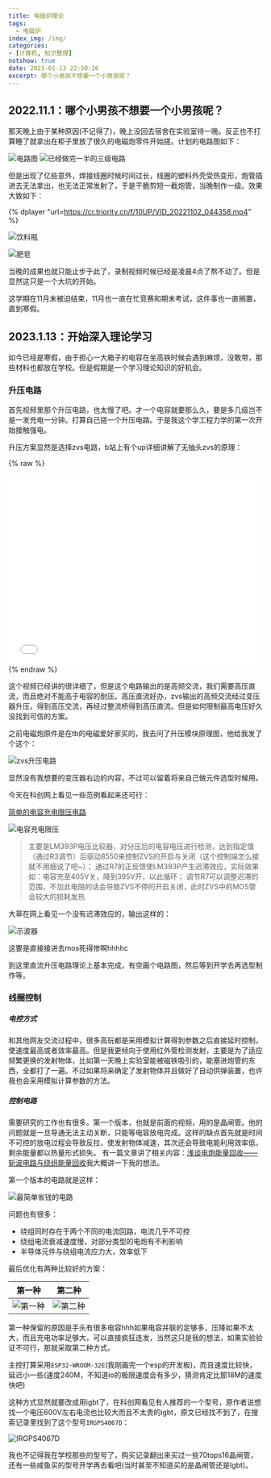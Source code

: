 ```yaml
---
title: 电磁炉理论
tags:
  - 电磁炉
index_img: /img/
categories:
- [计算机, 知识整理]
notshow: true
date: 2023-01-13 22:50:16
excerpt: 哪个小男孩不想要一个小男孩呢？
---
```

## 2022.11.1：哪个小男孩不想要一个小男孩呢？
那天晚上由于某种原因(不记得了)，晚上没回去宿舍在实验室待一晚。反正也不打算睡了就拿出在柜子里放了很久的电磁炮零件开始搓。计划的电路图如下：

![电路图](tb_image_share_1673668494913.jpg)
![已经做完一半的三级电路](wx_camera_1667321412533.jpg.jpg)

但是出现了亿些意外，焊接线圈时候时间过长，线圈的塑料外壳受热变形，炮管插进去无法拿出，也无法正常发射了，于是干脆剪短一截炮管，当晚制作一级。效果大致如下：

{% dplayer "url=https://cr.triority.cn/f/10UP/VID_20221102_044358.mp4" %}

![饮料瓶](IMG_20221102_045138.jpg)

![肥皂](wx_camera_1667.jpg)

当晚的成果也就只能止步于此了，录制视频时候已经是凌晨4点了熬不动了。但是显然这只是一个大坑的开始。

这学期在11月末被迫结束，11月也一直在忙竞赛和期末考试，这件事也一直搁置，直到寒假。

## 2023.1.13：开始深入理论学习
如今已经是寒假，由于担心一大箱子的电容在坐高铁时候会遇到麻烦，没敢带，那些材料也都放在学校。但是假期是一个学习理论知识的好机会。

### 升压电路
首先视频里那个升压电路，也太慢了吧。才一个电容就要那么久，要是多几级岂不是一发充电一分钟。打算自己搓一个升压电路。于是我这个学工程力学的第一次开始接触强电。

升压方案显然是选择zvs电路，b站上有个up详细讲解了无抽头zvs的原理：

{% raw %}
<div style="position: relative; width: 100%; height: 0; padding-bottom: 75%;">
<iframe src="//player.bilibili.com/player.html?aid=683950620&bvid=BV1UU4y127Gt&cid=717467029&page=1" scrolling="no" border="0" frameborder="no" framespacing="0" allowfullscreen="true" style="position: absolute; width: 100%; height: 100%; Left: 0; top: 0;" ></iframe></div>
{% endraw %}

这个视频已经讲的很详细了，但是这个电路输出的是高频交流，我们需要高压直流，而且绝对不能高于电容的耐压。高压直流好办，zvs输出的高频交流经过变压器升压，得到高压交流，再经过整流桥得到高压直流。但是如何限制最高电压好久没找到可信的方案。

之前电磁炮原件是在tb的电磁爱好家买的，我去问了升压模块原理图，他给我发了个这个：

![zvs升压电路](8de9584e18cd329317822012d20e009b.jpg)

显然没有我想要的变压器右边的内容，不过可以留着将来自己做元件选型时候用。

今天在科创网上看见一些范例看起来还可行：

[简单的电容充电限压电路](https://www.kechuang.org/t/53017)

![电容充电限压](电容充电限压.png)

> 主要是LM393P电压比较器，对分压后的电容电压进行检测，达到指定值（通过R3调节）后驱动8550来控制ZVS的开启与关闭（这个控制端怎么接就不用细说了吧~）；
通过R7的正反馈使LM393P产生迟滞效应，实际效果如：电容充至405V关，降到395V开，以此循环；
调节R7可以调整迟滞的范围，不加此电阻的话会导致ZVS不停的开启关闭，此时ZVS中的MOS管会较大的损耗发热

大草在网上看见一个没有迟滞效应的，输出这样的：

![示波器](SDS2502XPlus_PNG_6.png)

这要是直接接进去mos死得惨啊hhhhc

到这里直流升压电路理论上基本完成，有空画个电路图，然后等到开学去再选型制作等。

### 线圈控制
##### 电控方式
和其他网友交流过程中，很多高玩都是采用模拟计算得到参数之后直接延时控制，使速度最高或者效率最高。但是我更倾向于使用红外管检测发射，主要是为了适应频繁更换的发射物体，比如第一天晚上实验室能被磁铁吸引的，能塞进炮管的东西，全都打了一遍。不过如果将来确定了发射物体并且做好了自动供弹装置，也许我也会采用模拟计算参数的方法。

##### 控制电路
需要研究的工作也有很多。第一个版本，也就是前面的视频，用的是晶闸管。他的问题就是一旦导通无法主动关断，只能等电容放电完成。这样的缺点首先就是时间不可控的放电过程会导致反拉，使发射物体减速，其次还会导致电能利用效率低，剩余能量都以热量形式损失。
有一篇文章讲了相关内容：[浅谈电炮能量回收——斩波电路与绕组能量回收](https://www.kechuang.org/t/87752)我大概讲一下我的想法。

第一个版本的电路就是这样：

![最简单省钱的电路](nor.png)

问题也有很多：
+ 绕组同时存在于两个不同的电流回路，电流几乎不可控
+ 绕组电流衰减速度慢，对部分类型的电炮有不利影响
+ 半导体元件与绕组电流应力大，效率低下

最后优化有两种比较好的方案：

|第一种|第二种|
|---|---|
| ![第一种](fbq.png) | ![第二种](fbp.png) |

第一种保留的原因是手头有很多电容hhh如果电容并联的足够多，压降如果不太大，而且充电功率足够大，可以直接疯狂连发，当然这只是我的想法，如果实验验证不可行，那就采取第二种方式。

主控打算采用`ESP32-WROOM-32E`(我刚画完一个esp的开发板)，而且速度比较快，延迟小一些(速度240M，不知道io的极限速度会有多少，猜测肯定比那18M的速度快吧)

这种方式显然就要改成用igbt了，在科创网看见有人推荐的一个型号，原作者说想找一个电压600V左右电流也比较大而且不太贵的igbt，原文已经找不到了，在搜索记录里找到了这个型号`IRGPS4067D`：

![IRGPS4067D](QQ图片20230114211816.png)

我也不记得我在学校那些的型号了，购买记录翻出来买过一些70tops16晶闸管，还有一些咸鱼买的型号开学再去看吧(当时甚至不知道买的是晶闸管还是Igbt)。
